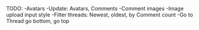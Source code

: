 TODO:
-Avatars
-Update: Avatars, Comments
-Comment images
-Image upload input style
-Filter threads: Newest, oldest, by Comment count
-Go to Thread go bottom, go top
